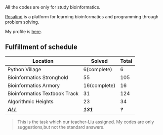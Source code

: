 All the codes are only for study bioinformatics.

[Rosalind](http://rosalind.info/) is a platform for learning bioinformatics and programming through problem solving. 

My profile is [here](http://rosalind.info/users/Zhixue/).

## Fulfillment of schedule

Location | Solved | Total
---|---|---
Python Village | 6(complete) | 6
Bioinformatics Stronghold | 55 | 105
Bioinformatics Armory | 16(complete) | 16
Bioinformatics Textbook Track | 31 | 124
Algorithmic Heights | 23 | 34
***ALL*** | ***131*** | ***?***

> This is the task which our teacher-Liu assigned. 
> My codes are only suggestions,but not the standard answers.
